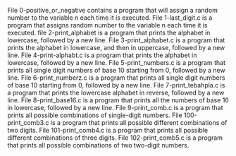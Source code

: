 File 0-positive_or_negative contains a program that will assign a random number to the variable n each time it is executed.
File 1-last_digit.c is a program that assigns random number to the variable n each time it is executed.
file 2-print_alphabet is a program that prints the alphabet in lowercase, followed by a new line.
File 3-print_alphabet.c is a program that prints the alphabet in lowercase, and then in uppercase, followed by a new line.
File 4-print-alphabt.c is a program that prints the alphabet in lowercase, followed by a new line.
File 5-print_numbers.c is a program that prints all single digit numbers of base 10 starting from 0, followed by a new line.
File 6-print_numberz.c is a program that prints all single digit numbers of base 10 starting from 0, followed by a new line.
File 7-print_tebahpla.c is a program that prints the lowercase alphabet in reverse, followed by a new line.
File 8-print_base16.c is a program that prints all the numbers of base 16 in lowercase, followed by a new line.
File 9-print_comb.c is a program that prints all possible combinations of single-digit numbers.
File 100-print_comb3.c is a program that prints all possible different combinations of two digits.
File 101-print_comb4.c is a program that prints all possible different combinations of three digits.
File 102-print_comb5.c is a program that prints all possible combinations of two two-digit numbers.
